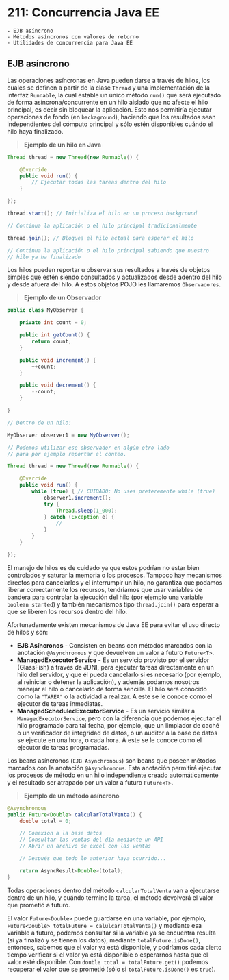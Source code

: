 # 211: Concurrencia Java EE

    - EJB asíncrono
    - Métodos asíncronos con valores de retorno
    - Utilidades de concurrencia para Java EE

## EJB asíncrono

Las operaciones asíncronas en Java pueden darse a través de hilos, los cuales se definen a partir de la clase `Thread` y una implementación de la interfaz `Runnable`, la cual estable un único método `run()` que será ejecutado de forma asíncrona/concurrente en un hilo aislado que no afecte el hilo principal, es decir sin bloquear la aplicación. Esto nos permitiría ejecutar operaciones de fondo (en `backaground`), haciendo que los resultados sean independientes del cómputo principal y sólo estén disponibles cuándo el hilo haya finalizado.

> **Ejemplo de un hilo en Java**

```java
Thread thread = new Thread(new Runnable() {

    @Override
    public void run() {
        // Ejecutar todas las tareas dentro del hilo
    }

});

thread.start(); // Inicializa el hilo en un proceso background

// Continua la aplicación o el hilo principal tradicionalmente

thread.join(); // Bloquea el hilo actual para esperar el hilo

// Continua la aplicación o el hilo principal sabiendo que nuestro
// hilo ya ha finalizado
```

Los hilos pueden reportar u observar sus resultados a través de objetos simples que estén siendo consultados y actualizados desde adentro del hilo y desde afuera del hilo. A estos objetos POJO les llamaremos `Observadores`.

> **Ejemplo de un Observador**

```java
public class MyObserver {

    private int count = 0;

    public int getCount() {
        return count;
    }

    public void increment() {
        ++count;
    }

    public void decrement() {
        --count;
    }

}

// Dentro de un hilo:

MyObserver observer1 = new MyObserver();

// Podemos utilizar ese observador en algún otro lado
// para por ejemplo reportar el conteo.

Thread thread = new Thread(new Runnable() {

    @Override
    public void run() {
        while (true) { // CUIDADO: No uses preferemente while (true)
            observer1.increment();
            try {
                Thread.sleep(1_000);
            } catch (Exception e) {
                //
            }
        }
    }

});
```

El manejo de hilos es de cuidado ya que estos podrían no estar bien controlados y saturar la memoria o los procesos. Tampoco hay mecanismos directos para cancelarlos y el interrumpir un hilo, no garantiza que podamos liberar correctamente los recursos, tendríamos que usar variables de bandera para controlar la ejecución del hilo (por ejemplo una variable `boolean started`) y también mecanismos tipo `thread.join()` para esperar a que se liberen los recursos dentro del hilo.

Afortunadamente existen mecanismos de Java EE para evitar el uso directo de hilos y son:

* **EJB Asíncronos** - Consisten en beans con métodos marcados con la anotación `@Asynchronous` y que devuelven un valor a futuro `Future<T>`.
* **ManagedExcecutorService** - Es un servicio provisto por el servidor (GlassFish) a través de JDNI, para ejecutar tareas directamente en un hilo del servidor, y que él pueda cancelarlo si es necesario (por ejemplo, al reiniciar o detener la aplicación), y además podamos nosotros manejar el hilo o cancelarlo de forma sencilla. El hilo será conocido como la `"TAREA"` o la actividad a realizar. A este se le conoce como el ejecutor de tareas inmediatas.
* **ManagedScheduledExecutorService** - Es un servicio similar a `ManagedExecutorService`, pero con la diferencia que podemos ejecutar el hilo programado para tal fecha, por ejemplo, que un limpiador de caché o un verificador de integridad de datos, o un auditor a la base de datos se ejecute en una hora, o cada hora. A este se le conoce como el ejecutor de tareas programadas.

Los beans asíncronos (`EJB Asynchronous`) son beans que poseen métodos marcados con la anotación `@Asynchronous`. Esta anotación permitirá ejecutar los procesos de método en un hilo independiente creado automáticamente y el resultado ser atrapado por un valor a futuro `Future<T>`.

> **Ejemplo de un método asíncrono**

```java
@Asynchronous
public Future<Double> calcularTotalVenta() {
    double total = 0;

    // Conexión a la base datos
    // Consultar las ventas del día mediante un API
    // Abrir un archivo de excel con las ventas

    // Después que todo lo anterior haya ocurrido...

    return AsyncResult<Double>(total);
}
```

Todas operaciones dentro del método `calcularTotalVenta` van a ejecutarse dentro de un hilo, y cuándo termine la tarea, el método devolverá el valor que prometió a futuro.

El valor `Future<Double>` puede guardarse en una variable, por ejemplo, `Future<Double> totalFuture = calulcarTotalVenta()` y mediante esa variable a futuro, podemos consultar si la variable ya se encuentra resulta (si ya finalizó y se tienen los datos), mediante `totalFuture.isDone()`, entonces, sabemos que el valor ya está disponible, y podríamos cada cierto tiempo verificar si el valor ya está disponible o esperarnos hasta que el valor esté disponible. Con `double total = totalFuture.get()` podemos recuperar el valor que se prometió (sólo si `totalFuture.isDone()` es `true`).